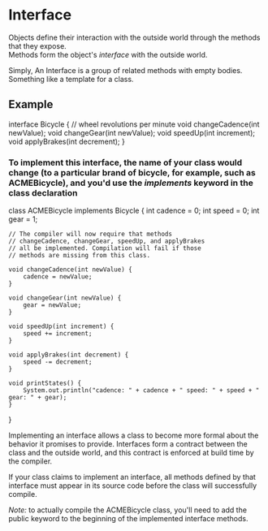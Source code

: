 # Interface
Objects define their interaction with the outside world through the methods that they expose.<br>
Methods form the object's _interface_ with the outside world.<br>

Simply, An Interface is a group of related methods with empty bodies. Something like a template for a class.<br>

## Example
interface Bicycle {
        // wheel revolutions per minute
        void changeCadence(int newValue);
        void changeGear(int newValue);
        void speedUp(int increment);
        void applyBrakes(int decrement);
}

### To implement this interface, the name of your class would change (to a particular brand of bicycle, for example, such as ACMEBicycle), and you'd use the _implements_ keyword in the class declaration
class ACMEBicycle implements Bicycle {
        int cadence = 0;
	int speed = 0;
	int gear = 1;

	// The compiler will now require that methods
	// changeCadence, changeGear, speedUp, and applyBrakes
	// all be implemented. Compilation will fail if those
	// methods are missing from this class.

	void changeCadence(int newValue) {
		cadence = newValue;
	}
	
	void changeGear(int newValue) {
		gear = newValue;
	}
	
	void speedUp(int increment) {
		speed += increment;
	}
	
	void applyBrakes(int decrement) {
		speed -= decrement;
	}
	
	void printStates() {
		System.out.println("cadence: " + cadence + " speed: " + speed + " gear: " + gear);
	}
}

Implementing an interface allows a class to become more formal about the behavior it promises to provide. Interfaces form a contract between the class and the outside world, and this contract is enforced at build time by the compiler.

If your class claims to implement an interface, all methods defined by that interface must appear in its source code before the class will successfully compile.

_Note:_ to actually compile the ACMEBicycle class, you'll need to add the public keyword to the beginning of the implemented interface methods.
